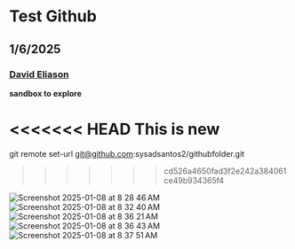 # Test Github
## 1/6/2025
### [David Eliason](https://www.deliason.com)

**sandbox to explore**

<<<<<<< HEAD
This is new
=======
git remote set-url git@github.com:sysadsantos2/githubfolder.git
>>>>>>> cd526a4650fad3f2e242a384061ce49b934365f4

![Screenshot 2025-01-08 at 8 28 46 AM](https://github.com/user-attachments/assets/7550b620-1c1a-4d28-83ca-084fc5ecb66f)
![Screenshot 2025-01-08 at 8 32 40 AM](https://github.com/user-attachments/assets/dab1f7a2-6b00-4498-9e3f-557a146ca1d3)
![Screenshot 2025-01-08 at 8 36 21 AM](https://github.com/user-attachments/assets/9bc43092-ef25-4fc8-adc4-b5a5fd61e82f)
![Screenshot 2025-01-08 at 8 36 43 AM](https://github.com/user-attachments/assets/91af2c58-3bb9-4d35-a51b-c74169a665b8)
![Screenshot 2025-01-08 at 8 37 51 AM](https://github.com/user-attachments/assets/30b7da68-c24e-4cf4-8f2b-dab9d6163d3f)
